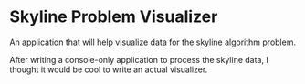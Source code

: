 # Skyline Problem Visualizer
An application that will help visualize data for the skyline algorithm problem.

After writing a console-only application to process the skyline data, I thought it would be cool to write an actual visualizer.  
